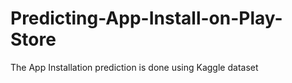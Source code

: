 # Predicting-App-Install-on-Play-Store

The App Installation prediction is done using Kaggle dataset
